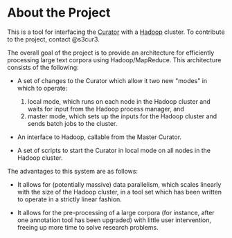 <!-- -*-Markdown-*- -->

About the Project
=================

This is a tool for interfacing the [Curator](http://cogcomp.cs.illinois.edu/trac/wiki/Curator) with a [Hadoop](http://hadoop.apache.org/) cluster. To contribute to the project, contact @s3cur3.

The overall goal of the project is to provide an architecture for efficiently processing large text corpora using Hadoop/MapReduce. This architecture consists of the following:

* A set of changes to the Curator which allow it two new "modes" in which to operate:

	1. local mode, which runs on each node in the Hadoop cluster and
	waits for input from the Hadoop process manager, and
    2. master mode, which sets up the inputs for the Hadoop cluster
    and sends batch jobs to the cluster.
	
* An interface to Hadoop, callable from the Master Curator.

* A set of scripts to start the Curator in local mode on all nodes in the Hadoop cluster.

The advantages to this system are as follows:

* It allows for (potentially massive) data parallelism, which scales linearly
  with the size of the Hadoop cluster, in a tool set which has been
  written to operate in a strictly linear fashion.
  
* It allows for the pre-processing of a large corpora (for instance,
  after one annotation tool has been upgraded) with little user
  intervention, freeing up more time to solve research problems.



